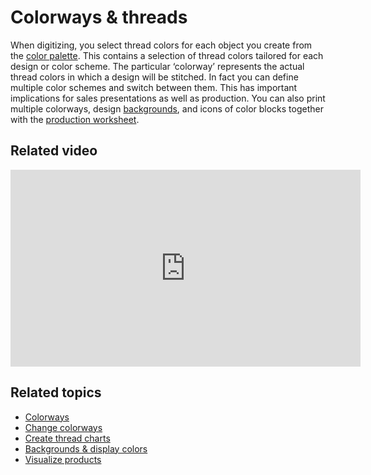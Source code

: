 # Colorways & threads

When digitizing, you select thread colors for each object you create from the [color palette](../../glossary/glossary#color-palette). This contains a selection of thread colors tailored for each design or color scheme. The particular ‘colorway’ represents the actual thread colors in which a design will be stitched. In fact you can define multiple color schemes and switch between them. This has important implications for sales presentations as well as production. You can also print multiple colorways, design [backgrounds](../../glossary/glossary), and icons of color blocks together with the [production worksheet](../../glossary/glossary#production-worksheet).

## Related video

<iframe src="https://www.youtube.com/embed/LQ4ul3jbUg4" title="YouTube video player" 
		 frameborder="0" allow="accelerometer; autoplay; clipboard-write; encrypted-media; gyroscope; picture-in-picture" 
		 allowfullscreen="" style="width: 560px; height: 315px;">

</iframe>

## Related topics

- [Colorways](Colorways)
- [Change colorways](Change_colorways)
- [Create thread charts](Create_thread_charts)
- [Backgrounds & display colors](Backgrounds_display_colors)
- [Visualize products](Visualize_products)

